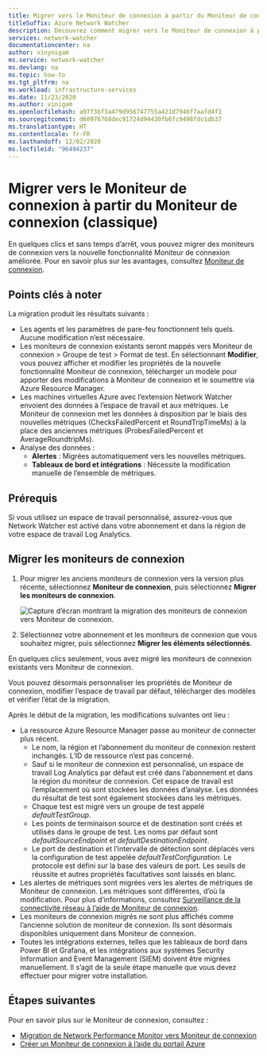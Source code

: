 ```yaml
---
title: Migrer vers le Moniteur de connexion à partir du Moniteur de connexion
titleSuffix: Azure Network Watcher
description: Découvrez comment migrer vers le Moniteur de connexion à partir du Moniteur de connexion.
services: network-watcher
documentationcenter: na
author: vinynigam
ms.service: network-watcher
ms.devlang: na
ms.topic: how-to
ms.tgt_pltfrm: na
ms.workload: infrastructure-services
ms.date: 11/23/2020
ms.author: vinigam
ms.openlocfilehash: a97f3bf3a479d956747755a421d7946f7aafd4f1
ms.sourcegitcommit: d60976768dec91724d94430fb6fc9498fdc1db37
ms.translationtype: HT
ms.contentlocale: fr-FR
ms.lasthandoff: 12/02/2020
ms.locfileid: "96494237"
---
```

# <a name="migrate-to-connection-monitor-from-connection-monitor-classic"></a>Migrer vers le Moniteur de connexion à partir du Moniteur de connexion (classique)

En quelques clics et sans temps d’arrêt, vous pouvez migrer des moniteurs de connexion vers la nouvelle fonctionnalité Moniteur de connexion améliorée. Pour en savoir plus sur les avantages, consultez [Moniteur de connexion](./connection-monitor-overview.md).

## <a name="key-points-to-note"></a>Points clés à noter

La migration produit les résultats suivants :

* Les agents et les paramètres de pare-feu fonctionnent tels quels. Aucune modification n’est nécessaire. 
* Les moniteurs de connexion existants seront mappés vers Moniteur de connexion > Groupe de test > Format de test. En sélectionnant **Modifier**, vous pouvez afficher et modifier les propriétés de la nouvelle fonctionnalité Moniteur de connexion, télécharger un modèle pour apporter des modifications à Moniteur de connexion et le soumettre via Azure Resource Manager. 
* Les machines virtuelles Azure avec l’extension Network Watcher envoient des données à l’espace de travail et aux métriques. Le Moniteur de connexion met les données à disposition par le biais des nouvelles métriques (ChecksFailedPercent et RoundTripTimeMs) à la place des anciennes métriques (ProbesFailedPercent et AverageRoundtripMs). 
* Analyse des données :
   * **Alertes** : Migrées automatiquement vers les nouvelles métriques.
   * **Tableaux de bord et intégrations** : Nécessite la modification manuelle de l’ensemble de métriques. 
    
## <a name="prerequisites"></a>Prérequis

Si vous utilisez un espace de travail personnalisé, assurez-vous que Network Watcher est activé dans votre abonnement et dans la région de votre espace de travail Log Analytics. 

## <a name="migrate-the-connection-monitors"></a>Migrer les moniteurs de connexion

1. Pour migrer les anciens moniteurs de connexion vers la version plus récente, sélectionnez **Moniteur de connexion**, puis sélectionnez **Migrer les moniteurs de connexion**.

    ![Capture d’écran montrant la migration des moniteurs de connexion vers Moniteur de connexion.](./media/connection-monitor-2-preview/migrate-cm-to-cm-preview.png)
    
1. Sélectionnez votre abonnement et les moniteurs de connexion que vous souhaitez migrer, puis sélectionnez **Migrer les éléments sélectionnés**. 

En quelques clics seulement, vous avez migré les moniteurs de connexion existants vers Moniteur de connexion. 

Vous pouvez désormais personnaliser les propriétés de Moniteur de connexion, modifier l’espace de travail par défaut, télécharger des modèles et vérifier l’état de la migration. 

Après le début de la migration, les modifications suivantes ont lieu : 
* La ressource Azure Resource Manager passe au moniteur de connecter plus récent.
    * Le nom, la région et l’abonnement du moniteur de connexion restent inchangés. L’ID de ressource n’est pas concerné.
    * Sauf si le moniteur de connexion est personnalisé, un espace de travail Log Analytics par défaut est créé dans l’abonnement et dans la région du moniteur de connexion. Cet espace de travail est l’emplacement où sont stockées les données d’analyse. Les données du résultat de test sont également stockées dans les métriques.
    * Chaque test est migré vers un groupe de test appelé *defaultTestGroup*.
    * Les points de terminaison source et de destination sont créés et utilisés dans le groupe de test. Les noms par défaut sont *defaultSourceEndpoint* et *defaultDestinationEndpoint*.
    * Le port de destination et l’intervalle de détection sont déplacés vers la configuration de test appelée *defaultTestConfiguration*. Le protocole est défini sur la base des valeurs de port. Les seuils de réussite et autres propriétés facultatives sont laissés en blanc.
* Les alertes de métriques sont migrées vers les alertes de métriques de Moniteur de connexion. Les métriques sont différentes, d’où la modification. Pour plus d’informations, consultez [Surveillance de la connectivité réseau à l’aide de Moniteur de connexion](./connection-monitor-overview.md#metrics-in-azure-monitor).
* Les moniteurs de connexion migrés ne sont plus affichés comme l’ancienne solution de moniteur de connexion. Ils sont désormais disponibles uniquement dans Moniteur de connexion.
* Toutes les intégrations externes, telles que les tableaux de bord dans Power BI et Grafana, et les intégrations aux systèmes Security Information and Event Management (SIEM) doivent être migrées manuellement. Il s’agit de la seule étape manuelle que vous devez effectuer pour migrer votre installation.

## <a name="next-steps"></a>Étapes suivantes

Pour en savoir plus sur le Moniteur de connexion, consultez :
* [Migration de Network Performance Monitor vers Moniteur de connexion](./migrate-to-connection-monitor-from-network-performance-monitor.md)
* [Créer un Moniteur de connexion à l’aide du portail Azure](./connection-monitor-create-using-portal.md)